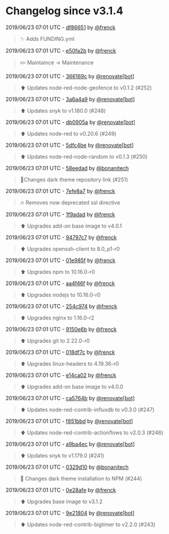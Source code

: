 # Changelog since v3.1.4

2019/06/23 07:01 UTC - [df86651](https://github.com/hassio-addons/addon-node-red/commit/df866519ffa5922865fe6e7a8523900a328aed31) by [@frenck](https://github.com/frenck)
> :sparkles: Adds FUNDING.yml 

2019/06/23 07:01 UTC - [e50fa2b](https://github.com/hassio-addons/addon-node-red/commit/e50fa2baba388a0d5070bb4f1939f1d386832dc3) by [@frenck](https://github.com/frenck)
> :pencil2: Maintaince -> Maintenance 

2019/06/23 07:01 UTC - [366169c](https://github.com/hassio-addons/addon-node-red/commit/366169c075de3293788adc79d1e84f37c14676e9) by [@renovate[bot]](https://github.com/apps/renovate)
> :arrow_up: Updates node-red-node-geofence to v0.1.2 (#252) 

2019/06/23 07:01 UTC - [3a6a4a9](https://github.com/hassio-addons/addon-node-red/commit/3a6a4a99ed72c463820df995f2f21d5471f4bb8f) by [@renovate[bot]](https://github.com/apps/renovate)
> :arrow_up: Updates snyk to v1.180.0 (#248) 

2019/06/23 07:01 UTC - [db0905a](https://github.com/hassio-addons/addon-node-red/commit/db0905a2893cc0840ee674c91715a18f7f26aee8) by [@renovate[bot]](https://github.com/apps/renovate)
> :arrow_up: Updates node-red to v0.20.6 (#249) 

2019/06/23 07:01 UTC - [5dfc4be](https://github.com/hassio-addons/addon-node-red/commit/5dfc4be31ad44a44c8b973e0efab4c2739f85f18) by [@renovate[bot]](https://github.com/apps/renovate)
> :arrow_up: Updates node-red-node-random to v0.1.3 (#250) 

2019/06/23 07:01 UTC - [58eedad](https://github.com/hassio-addons/addon-node-red/commit/58eedad47ec97bf292d62533c4429c99b159a04a) by [@bonanitech](https://github.com/bonanitech)
> 🔗Changes dark theme repository link (#251) 

2019/06/23 07:01 UTC - [7efe8a7](https://github.com/hassio-addons/addon-node-red/commit/7efe8a763f1bd6fc3dd6a5093ca43750c1e013f5) by [@frenck](https://github.com/frenck)
> :fire: Removes now deprecated ssl directive 

2019/06/23 07:01 UTC - [1f9adad](https://github.com/hassio-addons/addon-node-red/commit/1f9adad0c4d8007aba726054d46dde05ec8424c7) by [@frenck](https://github.com/frenck)
> :arrow_up: Upgrades add-on base image to v4.0.1 

2019/06/23 07:01 UTC - [94797c7](https://github.com/hassio-addons/addon-node-red/commit/94797c7215f61eb778c98a286894ff27cb73dc66) by [@frenck](https://github.com/frenck)
> :arrow_up: Upgrades openssh-client to 8.0_p1-r0 

2019/06/23 07:01 UTC - [01e985f](https://github.com/hassio-addons/addon-node-red/commit/01e985fcfcc85d8045a0ead9f3dcb7f0863face1) by [@frenck](https://github.com/frenck)
> :arrow_up: Upgrades npm to 10.16.0-r0 

2019/06/23 07:01 UTC - [aa4f46f](https://github.com/hassio-addons/addon-node-red/commit/aa4f46ff2de88559fa1715ed4bf557eda3b7c3a0) by [@frenck](https://github.com/frenck)
> :arrow_up: Upgrades nodejs to 10.16.0-r0 

2019/06/23 07:01 UTC - [254c974](https://github.com/hassio-addons/addon-node-red/commit/254c9746a78860a8b6290129b72ace7bf20e3966) by [@frenck](https://github.com/frenck)
> :arrow_up: Upgrades nginx to 1.16.0-r2 

2019/06/23 07:01 UTC - [9150e6b](https://github.com/hassio-addons/addon-node-red/commit/9150e6b821c83421dd5b660845e026bd081dc86e) by [@frenck](https://github.com/frenck)
> :arrow_up: Upgrades git to 2.22.0-r0 

2019/06/23 07:01 UTC - [018df7c](https://github.com/hassio-addons/addon-node-red/commit/018df7c6e01401657c993411048f276813a5e338) by [@frenck](https://github.com/frenck)
> :arrow_up: Upgrades linux-headers to 4.19.36-r0 

2019/06/23 07:01 UTC - [e14ca02](https://github.com/hassio-addons/addon-node-red/commit/e14ca029cd9ea646f081aff9b878a1a1dfaa73a2) by [@frenck](https://github.com/frenck)
> :arrow_up: Upgrades add-on base image to v4.0.0 

2019/06/23 07:01 UTC - [ca5764b](https://github.com/hassio-addons/addon-node-red/commit/ca5764bb7504052f10555f17623d3d20344bdaf4) by [@renovate[bot]](https://github.com/apps/renovate)
> :arrow_up: Updates node-red-contrib-influxdb to v0.3.0 (#247) 

2019/06/23 07:01 UTC - [f851bbd](https://github.com/hassio-addons/addon-node-red/commit/f851bbd158c29d31421b9222cafd65a0f61119c4) by [@renovate[bot]](https://github.com/apps/renovate)
> :arrow_up: Updates node-red-contrib-actionflows to v2.0.3 (#246) 

2019/06/23 07:01 UTC - [a9ba4ec](https://github.com/hassio-addons/addon-node-red/commit/a9ba4ec57afe6b7644afbbb6b665559165aebdd2) by [@renovate[bot]](https://github.com/apps/renovate)
> :arrow_up: Updates snyk to v1.179.0 (#241) 

2019/06/23 07:01 UTC - [0329d10](https://github.com/hassio-addons/addon-node-red/commit/0329d10f034593114cefe156eaafb046b9c1d7fa) by [@bonanitech](https://github.com/bonanitech)
> :hammer: Changes dark theme installation to NPM (#244) 

2019/06/23 07:01 UTC - [0e28afe](https://github.com/hassio-addons/addon-node-red/commit/0e28afec9da8f5cd653d05e1c28b52bbe4262e1a) by [@frenck](https://github.com/frenck)
> :arrow_up: Upgrades base image to v3.1.2 

2019/06/23 07:01 UTC - [9e21804](https://github.com/hassio-addons/addon-node-red/commit/9e2180474b77685163e2e6a8c552882e4fa40a05) by [@renovate[bot]](https://github.com/apps/renovate)
> :arrow_up: Updates node-red-contrib-bigtimer to v2.2.0 (#243) 

